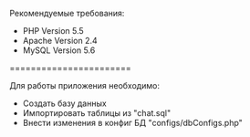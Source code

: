Рекомендуемые требования:
 - PHP Version 5.5
 - Apache Version 2.4
 - MySQL Version 5.6
 
 =======================
 
 Для работы приложения необходимо:
 - Создать базу данных
 - Импортировать таблицы из "chat.sql"
 - Внести изменения в конфиг БД "configs/dbConfigs.php"